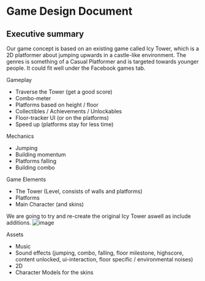 # Game Design Document

## Executive summary

Our game concept is based on an existing game called Icy Tower, which is a 2D platformer about jumping upwards in a castle-like environment.
The genres is something of a Casual Platformer and is targeted towards younger people. It could fit well under the Facebook games tab.

Gameplay
- Traverse the Tower (get a good score)
- Combo-meter
- Platforms based on height / floor
- Collectibles / Achievements / Unlockables
- Floor-tracker UI (or on the platforms)
- Speed up (platforms stay for less time)

Mechanics
- Jumping
- Building momentum
- Platforms falling
- Building combo

Game Elements
- The Tower (Level, consists of walls and platforms)
- Platforms
- Main Character (and skins)

We are going to try and re-create the original Icy Tower aswell as include additions.
![image](https://github.com/Esben-Andreas-Madsen/GMD1_Icy-Tower/assets/91538845/d42b4147-1ac7-4fb4-9f5a-e59fd681b81b)


Assets
- Music
- Sound effects (jumping, combo, falling, floor milestone, highscore, content unlocked, ui-interaction, floor specific / environmental noises)
- 2D
- Character Models for the skins
